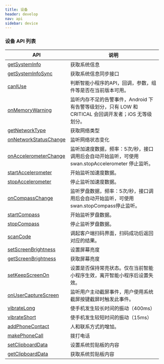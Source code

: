 ```yaml
---
title: 设备
header: develop
nav: api
sidebar: device
---
```

### 设备 API 列表

|API|说明|
|----|----|
|<a href="https://smartprogram.baidu.com/docs/develop/api/device_sys/#getSystemInfo">getSystemInfo</a>|获取系统信息|
|<a href="https://smartprogram.baidu.com/docs/develop/api/device_sys/#getSystemInfoSync">getSystemInfoSync</a>|获取系统信息同步接口|
|<a href="https://smartprogram.baidu.com/docs/develop/api/device_sys/#canIUse">canIUse|判断智能小程序的API，回调，参数，组件等是否在当前版本可用。|
|<a href="https://smartprogram.baidu.com/docs/develop/api/device_onmemory/#onMemoryWarning">onMemoryWarning</a>|监听内存不足的告警事件，Android 下有告警等级划分，只有 LOW 和 CRITICAL 会回调开发者；iOS 无等级划分。|
|<a href="https://smartprogram.baidu.com/docs/develop/api/device_network/#getNetworkType">getNetworkType</a>|获取网络类型|
|<a href="https://smartprogram.baidu.com/docs/develop/api/device_network/#onNetworkStatusChange">onNetworkStatusChange</a>|监听网络状态变化|
|<a href="https://smartprogram.baidu.com/docs/develop/api/device_accelerometer/#onAccelerometerChange">onAccelerometerChange</a>|监听加速度数据，频率：5次/秒，接口调用后会自动开始监听，可使用 swan.stopAccelerometer 停止监听。|
|<a href="https://smartprogram.baidu.com/docs/develop/api/device_accelerometer/#startAccelerometer">startAccelerometer</a>|开始监听加速度数据。|
|<a href="https://smartprogram.baidu.com/docs/develop/api/device_accelerometer/#stopAccelerometer">stopAccelerometer</a>|停止监听加速度数据。|
|<a href="https://smartprogram.baidu.com/docs/develop/api/device_compass/#onCompassChange">onCompassChange</a>|监听罗盘数据，频率：5次/秒，接口调用后会自动开始监听，可使用swan.stopCompass停止监听。|
|<a href="https://smartprogram.baidu.com/docs/develop/api/device_compass/#startCompass">startCompass</a>|开始监听罗盘数据。|
|<a href="https://smartprogram.baidu.com/docs/develop/api/device_compass/#stopCompass">stopCompass</a>|停止监听罗盘数据。|
|<a href="https://smartprogram.baidu.com/docs/develop/api/device_scan/#scanCode">scanCode</a>|调起客户端扫码界面，扫码成功后返回对应的结果。|
|<a href="https://smartprogram.baidu.com/docs/develop/api/device_screen/#setScreenBrightness">setScreenBrightness</a>|设置屏幕亮度|
|<a href="https://smartprogram.baidu.com/docs/develop/api/device_screen/#getScreenBrightness">getScreenBrightness</a>|获取屏幕亮度|
|<a href="https://smartprogram.baidu.com/docs/develop/api/device_screen/#setKeepScreenOn">setKeepScreenOn</a>|设置是否保持常亮状态。仅在当前智能小程序生效，离开智能小程序后设置失效。|
|<a href="https://smartprogram.baidu.com/docs/develop/api/device_capture/#onUserCaptureScreen">onUserCaptureScreen</a>|监听用户主动截屏事件，用户使用系统截屏按键截屏时触发此事件。|
|<a href="https://smartprogram.baidu.com/docs/develop/api/device_vibrate/#vibrateLong">vibrateLong</a>|使手机发生较长时间的振动（400ms）|
|<a href="https://smartprogram.baidu.com/docs/develop/api/device_vibrate/#vibrateShort">vibrateShort</a>|使手机发生较短时间的振动（15ms）|
|<a href="https://smartprogram.baidu.com/docs/develop/api/device_call/#addPhoneContact">addPhoneContact</a>|人和联系方式的增加。|
|<a href="https://smartprogram.baidu.com/docs/develop/api/device_call/#makePhoneCall">makePhoneCall</a>|拨打电话|
|<a href="https://smartprogram.baidu.com/docs/develop/api/device_clipboard/#setClipboardData">setClipboardData</a>|设置系统剪贴板的内容|
|<a href="https://smartprogram.baidu.com/docs/develop/api/device_clipboard/#getClipboardData">getClipboardData</a>|获取系统剪贴板内容|

<!-- 系统信息
-----

### getSystemInfo

**解释：**获取系统信息

**参数：**Object

**Object参数说明：**

|参数名 |类型  |必填  |说明|
|---- | ---- | ---- |---- |
|success |Function  |  是 |  接口调用成功的回调|
|fail   | Function |   否  | 接口调用失败的回调函数|
|complete  |  Function |   否 |  接口调用结束的回调函数（调用成功、失败都会执行）|

**success返回参数说明：**

|参数  |说明 |
|---- | ---- |
|brand  | 手机品牌 |
|model |  手机型号   |
|pixelRatio | 设备像素比  |
|screenWidth |屏幕宽度   |
|screenHeight |   屏幕高度 |
|windowWidth |可使用窗口宽度 |
|windowHeight  |  可使用窗口高度 |
|statusBarHeight| 状态栏的高度 |
|language |百度 App 设置的语言 |
|version |百度 App 版本号|
|system  |操作系统版本  |
|platform |客户端平台|
|fontSizeSetting |用户字体大小设置 |
|SDKVersion |客户端基础库版本 |

**示例：**

```js
swan.getSystemInfo({
    success: function (res) {
        console.log(res.model);
        console.log(res.pixelRatio);
        console.log(res.windowWidth);
        console.log(res.windowHeight);
        console.log(res.language);
        console.log(res.version);
        console.log(res.platform);
    }
});
```

### getSystemInfoSync

**解释：**获取系统信息同步接口

**同步返回参数说明：**

|参数  |说明 |
|---- | ---- |
|brand  | 手机品牌 |
|model |  手机型号   |
|pixelRatio | 设备像素比  |
|screenWidth |屏幕宽度   |
|screenHeight |   屏幕高度 |
|windowWidth |可使用窗口宽度 |
|windowHeight  |  可使用窗口高度 |
|statusBarHeight| 状态栏的高度 |
|language |百度 App 设置的语言 |
|version |百度 App 版本号|
|system  |操作系统版本  |
|platform |客户端平台|
|fontSizeSetting |用户字体大小设置 |
|SDKVersion |客户端基础库版本 |

****示例：****

```js
try {
    var res = swan.getSystemInfoSync();
    console.log(res.model);
    console.log(res.pixelRatio);
    console.log(res.windowWidth);
    console.log(res.windowHeight);
    console.log(res.language);
    console.log(res.version);
    console.log(res.platform);
} catch (e) {
    // Do something when catch error
}
```
### canIUse

**解释：**判断智能小程序的API，回调，参数，组件等是否在当前版本可用。

**参数说明：**使用 ${API}.${method}.${param}.${options} 或者 ${component}.${attribute}.${option} 方式来调用。

|参数  |说明 |
|---- | ---- |
|${API}  | API 名字 |
|${method} |  调用方式，有效值为return, success, object, callback   |
|${param} | 参数或者返回值  |
|${options} |参数的可选值   |
|${component} |   组件名字 |
|${attribute} | 组件属性 |
|${option}  |  组件属性的可选值 |


****示例：****

```js

swan.canIUse('view.hover-class')
swan.canIUse('scroll-view.scroll-x')
swan.canIUse('cover-view')
swan.canIUse('button.size.default')
swan.canIUse('button.size.default')
swan.canIUse('request.object.success.data')
swan.canIUse('getSavedFileList')
swan.canIUse('getSavedFileList.object')
swan.canIUse('getSavedFileList.object.success')
```

内存
----
### onMemoryWarning

**解释：**监听内存不足的告警事件，Android 下有告警等级划分，只有 LOW 和 CRITICAL 会回调开发者；iOS 无等级划分。

**参数：**CALLBACK

**CALLBACK返回参数：**

|参数名 |类型  |说明|
|---- | ---- | ---- |
|level |Number |仅 Android 有该字段，对应系统内存告警等级宏定义|

Android下告警等级对应系统宏：

```
TRIM_MEMORY_RUNNING_MODERATE = 5
TRIM_MEMORY_RUNNING_LOW = 10
TRIM_MEMORY_RUNNING_CRITICAL = 15
```
****示例：****

```js
swan.onMemoryWarning(function (res) {
    console.log('onMemoryWarningReceive')
});
```

网络状态
-----

### getNetworkType

**解释：**获取网络类型

**参数：**Object

**Object参数说明：**

|参数名 |类型  |必填  |说明|
|---- | ---- | ---- |---- |
|success |Function  |  是  | 接口调用成功，返回网络类型 networkType|
|fail | Function  |  否  | 接口调用失败的回调函数|
|complete  |  Function  |  否 |  接口调用结束的回调函数（调用成功、失败都会执行）|

**success返回参数说明：**

|参数  |说明 |
|---- | ---- |
|networkType |网络类型，值有 wifi/2g/3g/4g/unknown (Android 下不常见的网络类型)/none (无网络)|

****示例：****

```js
swan.getNetworkType({
    success: function (res) {
        console.log(res.networkType);
    }
});
```

### onNetworkStatusChange

**解释：**监听网络状态变化

**参数：**CALLBACK

**CALLBACK返回参数：**

|参数名 |类型  |说明|
|---- | ---- | ---- |
|isConnected |Boolean |当前是否有网络连接|
|networkType| String | 网络类型|

**networkType 有效值：**

|值   |说明|
|---- | ---- |
|wifi   | wifi 网络|
|2g  |2g 网络|
|3g | 3g 网络|
|4g | 4g 网络|
|none  |  无网络|
|unknown |Android 下不常见的网络类型|

****示例：****

```js
swan.onNetworkStatusChange(function (res) {
    console.log(res.isConnected);
    console.log(res.networkType);
});
```

加速度计
-----

### onAccelerometerChange

**解释：**监听加速度数据，频率：5次/秒，接口调用后会自动开始监听，可使用 swan.stopAccelerometer 停止监听。
**参数：**CALLBACK

**CALLBACK返回参数：**

|参数名 |类型  |说明|
|---- | ---- | ---- |
|x |Number |X 轴|
|y |Number |Y 轴|
|z |Number |Z 轴|

****示例：****

```javascript
swan.onAccelerometerChange(function (res) {
  console.log(res.x);
  console.log(res.y);
  console.log(res.z);
});
```
### startAccelerometer

**解释：**开始监听加速度数据。
**参数：**Object

**Object参数说明：**

|参数名 |类型  |必填  |说明|
|---- | ---- | ---- |---- |
|success |Function  |  否 |  接口调用成功的回调函数|
|fail  |  Function |   否 |  接口调用失败的回调函数|
|complete |   Function |   否  | 接口调用结束的回调函数（调用成功、失败都会执行）|

****示例：****

```javascript
swan.startAccelerometer();
```

### stopAccelerometer

**解释：**停止监听加速度数据。
**参数：**Object

**Object参数说明：**

|参数名 |类型  |必填  |说明|
|---- | ---- | ---- |---- |
|success |Function  |  否 |  接口调用成功的回调函数|
|fail  |  Function |   否 |  接口调用失败的回调函数|
|complete |   Function |   否  | 接口调用结束的回调函数（调用成功、失败都会执行）|

****示例：****

```javascript
swan.stopAccelerometer();
```

罗盘
-----

### onCompassChange

**解释：**监听罗盘数据，频率：5次/秒，接口调用后会自动开始监听，可使用swan.stopCompass停止监听。
**参数：**CALLBACK

**CALLBACK返回参数：**

|参数名 |类型  |说明|
|---- | ---- | ---- |
|direction |Number |面对的方向度数|

****示例：****

```javascript
swan.onCompassChange(function (res) {
    console.log(res.direction);
});

```
### startCompass

**解释：**开始监听罗盘数据。
**参数：**Object

**Object参数说明：**

|参数名 |类型  |必填  |说明|
|---- | ---- | ---- |---- |
|success |Function  |  否 |  接口调用成功的回调函数|
|fail  |  Function |   否 |  接口调用失败的回调函数|
|complete |   Function |   否  | 接口调用结束的回调函数（调用成功、失败都会执行）|

****示例：****

```javascript
swan.startCompass();
```

### stopCompass

**解释：**停止监听罗盘数据。
**参数：**Object

**Object参数说明：**

|参数名 |类型  |必填  |说明|
|---- | ---- | ---- |---- |
|success |Function  |  否 |  接口调用成功的回调函数|
|fail  |  Function |   否 |  接口调用失败的回调函数|
|complete |   Function |   否  | 接口调用结束的回调函数（调用成功、失败都会执行）|

****示例：****

```javascript
swan.stopCompass();
```

扫码
-----

### scanCode

**解释：**调起客户端扫码界面，扫码成功后返回对应的结果
**参数：**Object

**Object参数说明：**

|参数名 |类型  |必填  |说明|
|---- | ---- | ---- |---- |
|success| Function  |  否  | 接口调用成功的回调|
|fail  |  Function  |  否 |  接口调用失败的回调函数|
|complete  |  Function |   否 |  接口调用结束的回调函数（调用成功、失败都会执行）|

**success返回参数说明：**

|参数名 |说明|
|---- | ---- |
|result| 所扫码的内容 |
|scanType| 所扫码的类型 |

****示例：****

```js
swan.scanCode({
    success: function (res) {
        console.log(res.result);
        console.log(res.scanType);
    }
});
```

屏幕亮度
-----

### setScreenBrightness

**解释：**设置屏幕亮度。
**参数：**Object

**Object参数说明：**

|参数名 |类型  |必填  |说明|
|---- | ---- | ---- |---- |
|value |Number | 是  | 屏幕亮度值，范围 0~1，0 最暗，1 最亮|
|success| Function  |  否  | 接口调用成功的回调|
|fail  |  Function  |  否 |  接口调用失败的回调函数|
|complete  |  Function |   否 |  接口调用结束的回调函数（调用成功、失败都会执行）|

### getScreenBrightness

**解释：**获取屏幕亮度。
**参数：**Object

**Object参数说明：**

|参数名 |类型  |必填  |说明|
|---- | ---- | ---- |---- |
|success| Function  |  否  | 接口调用成功的回调|
|fail  |  Function  |  否 |  接口调用失败的回调函数|
|complete  |  Function |   否 |  接口调用结束的回调函数（调用成功、失败都会执行）|

**success返回参数说明：**

|参数名 |类型  |说明|
|---- | ---- | ---- |
|value   | Number | 屏幕亮度值，范围 0~1，0 最暗，1 最亮|

### setKeepScreenOn

**解释：**设置是否保持常亮状态。仅在当前智能小程序生效，离开智能小程序后设置失效。
**参数：**Object

**Object参数说明：**

|参数名 |类型  |必填  |说明|
|---- | ---- | ---- |---- |
|keepScreenOn |Boolean | 是  | 是否保持屏幕常亮|
|success| Function  |  否  | 接口调用成功的回调|
|fail  |  Function  |  否 |  接口调用失败的回调函数|
|complete  |  Function |   否 |  接口调用结束的回调函数（调用成功、失败都会执行）|

用户截屏事件
----

### onUserCaptureScreen

**解释：**监听用户主动截屏事件，用户使用系统截屏按键截屏时触发此事件。
**参数：**CALLBACK

**CALLBACK返回参数：**
无

****示例：****

```js
swan.onUserCaptureScreen(function() {
    console.log('用户截屏了')
});
```

振动
-----

### vibrateLong

**解释：**使手机发生较长时间的振动（400ms）
**参数：**Object

**Object参数说明：**

|参数名 |类型  |必填  |说明|
|---- | ---- | ---- |---- |
|success| Function  |  否  | 接口调用成功的回调|
|fail  |  Function  |  否 |  接口调用失败的回调函数|
|complete  |  Function |   否 |  接口调用结束的回调函数（调用成功、失败都会执行）|

### vibrateShort

**解释：**使手机发生较短时间的振动（15ms）

**参数：**Object

**Object 参数说明：**

|参数名 |类型  |必填  |说明|
|---- | ---- | ---- |---- |
|success| Function  |  否  | 接口调用成功的回调函数|
|fail  |  Function  |  否  | 接口调用失败的回调函数|
|complete  |  Function  |  否 |  接口调用结束的回调函数（调用成功、失败都会执行）|

手机联系人
-----

### addPhoneContact

**解释：**调用后，用户可以选择将联系人数据以“新增联系人”或“添加到已有联系人”的方式，写入手机系统通讯录，完成手机通讯录联系人和联系方式的增加。
**参数：**Object

**Object参数说明：**

|参数名 |类型  |必填  |说明|
|---- | ---- | ---- |---- |
|photoFilePath |String | 否  | 头像本地文件路径|
|nickName |String | 否  | 昵称|
|lastName |String | 否  | 姓氏|
|middleName |String | 否  | 中间名|
|firstName |String | 是  | 名字|
|remark|String|否|备注|
|mobilePhoneNumber |String | 否  | 手机号|
|weChatNumber |String | 否  | 微信号|
|addressCountry |String | 否  | 联系地址国家|
|addressState |String | 否  | 联系地址省份|
|addressCity |String | 否  | 联系地址城市|
|addressStreet |String | 否  | 联系地址街道|
|addressPostalCode |String | 否  | 联系地址邮政编码|
|organization |String | 否  | 公司|
|title |String | 否  | 职位|
|workFaxNumber |String | 否  | 工作传真|
|workPhoneNumber |String | 否  | 工作电话|
|hostNumber |String | 否  | 公司电话|
|email |String | 否  | 电子邮件|
|url |String | 否  | 网站|
|workAddressCountry |String | 否  | 工作地址国家|
|workAddressState |String | 否  | 工作地址省份|
|workAddressCity |String | 否  | 工作地址城市|
|workAddressStreet |String | 否  | 工作地址街道|
|workAddressPostalCode |String | 否  | 工作地址邮政编码|
|homeFaxNumber |String | 否  | 住宅传真|
|homePhoneNumber |String | 否  | 住宅电话|
|homeAddressCountry |String | 否  | 住宅地址国家|
|homeAddressState |String | 否  | 住宅地址省份|
|homeAddressCity |String | 否  | 住宅地址城市|
|homeAddressStreet |String | 否  | 住宅地址街道|
|homeAddressPostalCode |String | 否  | 住宅地址邮政编码|
|success| Function  |  否  | 接口调用成功的回调|
|fail  |  Function  |  否 |  接口调用失败的回调函数|
|complete  |  Function |   否 |  接口调用结束的回调函数（调用成功、失败都会执行）|

拨打电话
-----

### makePhoneCall

**解释：**拨打电话
**参数：**Object

**Object参数说明：**

|参数名 |类型  |必填  |说明|
|---- | ---- | ---- |---- |
|phoneNumber |String | 是  | 需要拨打的电话号码|
|success| Function  |  否  | 接口调用成功的回调|
|fail  |  Function  |  否 |  接口调用失败的回调函数|
|complete  |  Function |   否 |  接口调用结束的回调函数（调用成功、失败都会执行）|

****示例：****

```js
swan.makePhoneCall({
    phoneNumber: '000000' //仅为示例，并非真实的电话号码
});
```

剪贴板
-----

### setClipboardData

**解释：**设置系统剪贴板的内容

**参数：**Object

**Object参数说明：**

|参数名 |类型  |必填  |说明|
|---- | ---- | ---- |---- |
|data  |  String  |是  | 需要设置的内容|
|success |Function  |  否  | 接口调用成功的回调函数|
|fail  | Function  |  否  | 接口调用失败的回调函数|
|complete   | Function   | 否  | 接口调用结束的回调函数（调用成功、失败都会执行）|

****示例：****

```js
swan.setClipboardData({
    data: 'baidu',
    success: function (res) {
        swan.getClipboardData({
            success: function (res) {
                console.log(res.data) // baidu
            }
        });
    }
});
```

### getClipboardData

**解释：**获取系统剪贴板内容

**参数：**Object

**Object参数说明：**

|参数名 |类型  |必填  |说明|
|---- | ---- | ---- |---- |
|success |Function |   否 |  接口调用成功的回调函数|
|fail  |  Function |   否 |  接口调用失败的回调函数|
|complete  |  Function |   否  | 接口调用结束的回调函数（调用成功、失败都会执行）|

**success返回参数说明：**

|参数名 |类型  |说明|
|---- | ---- | ---- |
|data   | String | 剪贴板的内容|

****示例：****

```js
swan.getClipboardData({
    success: function (res) {
        console.log(res.data);
    }
});
``` -->
